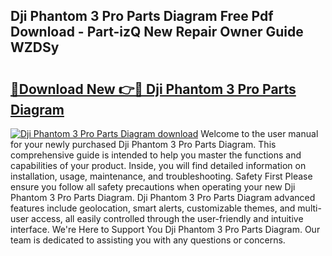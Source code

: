 ## Dji Phantom 3 Pro Parts Diagram Free Pdf Download - Part-izQ New Repair Owner Guide WZDSy

# <h2><a href="http://dfoozml.blite.top/?on=Dji+Phantom+3+Pro+Parts+Diagram">🔗Download New 👉🔴 Dji Phantom 3 Pro Parts Diagram</a></h2>

[![Dji Phantom 3 Pro Parts Diagram download](https://i.imgur.com/lujVjoI.png)](http://dfoozml.blite.top/?on=Dji+Phantom+3+Pro+Parts+Diagram)
Welcome to the user manual for your newly purchased Dji Phantom 3 Pro Parts Diagram. This comprehensive guide is intended to help you master the functions and capabilities of your product. Inside, you will find detailed information on installation, usage, maintenance, and troubleshooting. Safety First Please ensure you follow all safety precautions when operating your new Dji Phantom 3 Pro Parts Diagram. Dji Phantom 3 Pro Parts Diagram advanced features include geolocation, smart alerts, customizable themes, and multi-user access, all easily controlled through the user-friendly and intuitive interface. We're Here to Support You Dji Phantom 3 Pro Parts Diagram. Our team is dedicated to assisting you with any questions or concerns.

